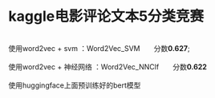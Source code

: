 # kaggle电影评论文本5分类竞赛
\
使用word2vec + svm ：Word2Vec_SVM  &nbsp;&nbsp;&nbsp;&nbsp;&nbsp; 分数**0.627**;
\
\
使用word2vec + 神经网络 ：Word2Vec_NNClf  &nbsp;&nbsp;&nbsp;&nbsp;&nbsp; 分数**0.622**\
\
使用huggingface上面预训练好的bert模型

